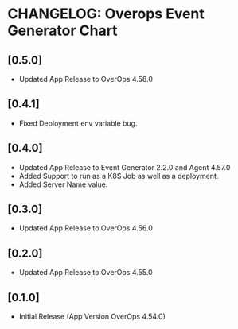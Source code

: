 # CHANGELOG: Overops Event Generator Chart

## [0.5.0]
- Updated App Release to OverOps 4.58.0

## [0.4.1]
- Fixed Deployment env variable bug.

## [0.4.0]
- Updated App Release to Event Generator 2.2.0 and Agent 4.57.0
- Added Support to run as a K8S Job as well as a deployment.
- Added Server Name value.

## [0.3.0]
- Updated App Release to OverOps 4.56.0 

## [0.2.0]
- Updated App Release to OverOps 4.55.0

## [0.1.0]
- Initial Release (App Version OverOps 4.54.0)
